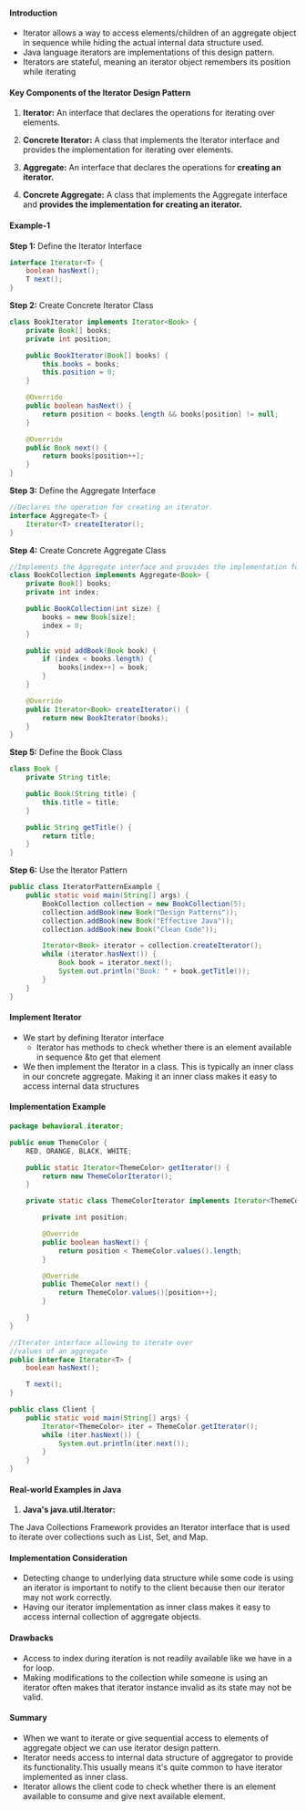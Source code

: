 
#### Introduction

* Iterator allows a way to access elements/children of an aggregate object in sequence while hiding the actual internal data structure used.
* Java language iterators are implementations of this design pattern.
* Iterators are stateful, meaning an iterator object remembers its position while iterating

#### Key Components of the Iterator Design Pattern

1. **Iterator:** An interface that declares the operations for iterating over elements.

2. **Concrete Iterator:** A class that implements the Iterator interface and provides the implementation for iterating over elements.

3. **Aggregate:** An interface that declares the operations for **creating an iterator.**

4. **Concrete Aggregate:** A class that implements the Aggregate interface and **provides the implementation for creating an iterator.**



#### Example-1

**Step 1:** Define the Iterator Interface

```java
interface Iterator<T> {
    boolean hasNext();
    T next();
}
```

**Step 2:** Create Concrete Iterator Class

```java
class BookIterator implements Iterator<Book> {
    private Book[] books;
    private int position;

    public BookIterator(Book[] books) {
        this.books = books;
        this.position = 0;
    }

    @Override
    public boolean hasNext() {
        return position < books.length && books[position] != null;
    }

    @Override
    public Book next() {
        return books[position++];
    }
}
```

**Step 3:** Define the Aggregate Interface

```java
//Declares the operation for creating an iterator.
interface Aggregate<T> {
    Iterator<T> createIterator();
}
```

**Step 4:** Create Concrete Aggregate Class

```java
//Implements the Aggregate interface and provides the implementation for creating a BookIterator.
class BookCollection implements Aggregate<Book> {
    private Book[] books;
    private int index;

    public BookCollection(int size) {
        books = new Book[size];
        index = 0;
    }

    public void addBook(Book book) {
        if (index < books.length) {
            books[index++] = book;
        }
    }

    @Override
    public Iterator<Book> createIterator() {
        return new BookIterator(books);
    }
}
```

**Step 5:** Define the Book Class

```java
class Book {
    private String title;

    public Book(String title) {
        this.title = title;
    }

    public String getTitle() {
        return title;
    }
}
```

**Step 6:** Use the Iterator Pattern

```java
public class IteratorPatternExample {
    public static void main(String[] args) {
        BookCollection collection = new BookCollection(5);
        collection.addBook(new Book("Design Patterns"));
        collection.addBook(new Book("Effective Java"));
        collection.addBook(new Book("Clean Code"));

        Iterator<Book> iterator = collection.createIterator();
        while (iterator.hasNext()) {
            Book book = iterator.next();
            System.out.println("Book: " + book.getTitle());
        }
    }
}
```

#### Implement Iterator
* We start by defining Iterator interface
  * Iterator has methods to check whether there is an element available in sequence &to get that element
* We then implement the Iterator in a class. This is typically an inner class in our concrete aggregate. Making it an inner class makes it easy to access internal data structures

#### Implementation Example

```java
package behavioral.iterator;

public enum ThemeColor {
	RED, ORANGE, BLACK, WHITE;

	public static Iterator<ThemeColor> getIterator() {
		return new ThemeColorIterator();
	}

	private static class ThemeColorIterator implements Iterator<ThemeColor> {

		private int position;

		@Override
		public boolean hasNext() {
			return position < ThemeColor.values().length;
		}

		@Override
		public ThemeColor next() {
			return ThemeColor.values()[position++];
		}

	}
}

//Iterator interface allowing to iterate over
//values of an aggregate
public interface Iterator<T> {
	boolean hasNext();

	T next();
}

public class Client {
	public static void main(String[] args) {
		Iterator<ThemeColor> iter = ThemeColor.getIterator();
		while (iter.hasNext()) {
			System.out.println(iter.next());
		}
	}
}
```

#### Real-world Examples in Java

1. **Java's java.util.Iterator:**

The Java Collections Framework provides an Iterator interface that is used to iterate over collections such as List, Set, and Map.


#### Implementation Consideration

* Detecting change to underlying data structure while some code is using an iterator is important to notify to the client because then our iterator may not work correctly.
* Having our iterator implementation as inner class makes it easy to access internal collection of aggregate objects.

#### Drawbacks
* Access to index during iteration is not readily available like we have in a for loop.
* Making modifications to the collection while someone is using an iterator often makes that iterator instance invalid as its state may not be valid.

#### Summary
* When we want to iterate or give sequential access to elements of aggregate object we can use iterator design pattern.
* Iterator needs access to internal data structure of aggregator to provide its functionality.This usually means it's quite common to have iterator implemented as inner class.
* Iterator allows the client code to check whether there is an element available to consume and give next available element.